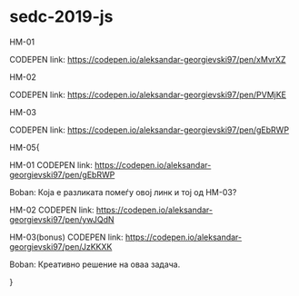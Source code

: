 # sedc-2019-js
HM-01

CODEPEN link: https://codepen.io/aleksandar-georgievski97/pen/xMvrXZ


HM-02

CODEPEN link: https://codepen.io/aleksandar-georgievski97/pen/PVMjKE

HM-03

CODEPEN link: https://codepen.io/aleksandar-georgievski97/pen/gEbRWP

HM-05{

HM-01
CODEPEN link: https://codepen.io/aleksandar-georgievski97/pen/gEbRWP

Boban: Која е разликата помеѓу овој линк и тој од HM-03?

HM-02
CODEPEN link: https://codepen.io/aleksandar-georgievski97/pen/ywJQdN

HM-03(bonus)
CODEPEN link: https://codepen.io/aleksandar-georgievski97/pen/JzKKXK

Boban: Креативно решение на оваа задача.

}



